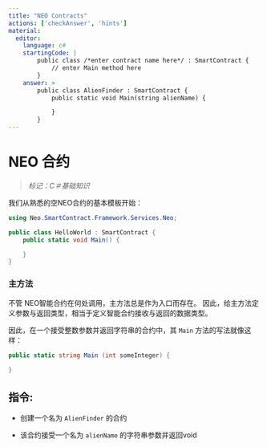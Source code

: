 ```yaml
---
title: "NEO Contracts"
actions: ['checkAnswer', 'hints']
material: 
  editor:
    language: c#
    startingCode: |
        public class /*enter contract name here*/ : SmartContract {
            // enter Main method here
        }
    answer: > 
        public class AlienFinder : SmartContract {
            public static void Main(string alienName) {

            }
        }
---
```


# NEO 合约
> *标记：C＃基础知识*

我们从熟悉的空NEO合约的基本模板开始：

```c#
using Neo.SmartContract.Framework.Services.Neo;

public class HelloWorld : SmartContract {
    public static void Main() {

    }
}
```
### 主方法

不管 NEO智能合约在何处调用，主方法总是作为入口而存在。
因此，给主方法定义参数与返回类型，相当于定义智能合约接收与返回的数据类型。

因此，在一个接受整数参数并返回字符串的合约中，其 `Main` 方法的写法就像这样：

```c#
public static string Main (int someInteger) {
  
}
```

## 指令: 

- 创建一个名为 `AlienFinder` 的合约

- 该合约接受一个名为 `alienName` 的字符串参数并返回void




